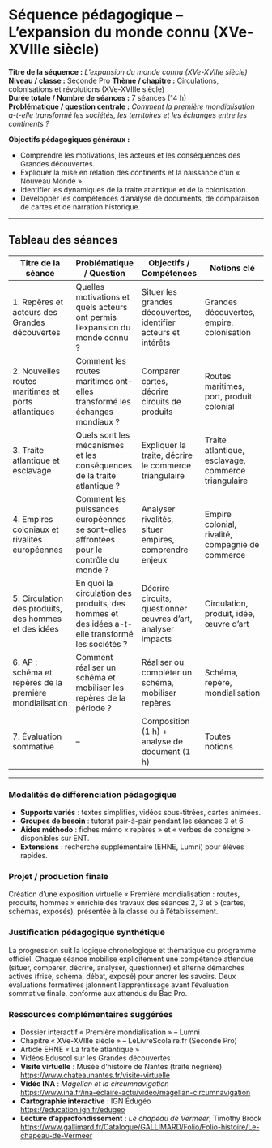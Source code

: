 # Séquence pédagogique – L’expansion du monde connu (XVe-XVIIIe siècle)

**Titre de la séquence :** _L’expansion du monde connu (XVe-XVIIIe siècle)_  
**Niveau / classe :** Seconde Pro
**Thème / chapitre :** Circulations, colonisations et révolutions (XVe-XVIIIe siècle)  
**Durée totale / Nombre de séances :** 7 séances (14 h)  
**Problématique / question centrale :** _Comment la première mondialisation a-t-elle transformé les sociétés, les territoires et les échanges entre les continents ?_

**Objectifs pédagogiques généraux :**

- Comprendre les motivations, les acteurs et les conséquences des Grandes découvertes.
- Expliquer la mise en relation des continents et la naissance d’un « Nouveau Monde ».
- Identifier les dynamiques de la traite atlantique et de la colonisation.
- Développer les compétences d’analyse de documents, de comparaison de cartes et de narration historique.

---

## Tableau des séances

| Titre de la séance                                      | Problématique / Question                                                                        | Objectifs / Compétences                                        | Notions clé                                         | Activité(s) élève(s)                              | Support(s) / Document(s)                       | Justification / Évaluation               |
| ------------------------------------------------------- | ----------------------------------------------------------------------------------------------- | -------------------------------------------------------------- | --------------------------------------------------- | ------------------------------------------------- | ---------------------------------------------- | ---------------------------------------- |
| 1. Repères et acteurs des Grandes découvertes           | Quelles motivations et quels acteurs ont permis l’expansion du monde connu ?                    | Situer les grandes découvertes, identifier acteurs et intérêts | Grandes découvertes, empire, colonisation           | Frise chronologique, carte mentale collaborative  | Carte des routes, portraits d’explorateurs, BO | Diagnostic initial (frise)               |
| 2. Nouvelles routes maritimes et ports atlantiques      | Comment les routes maritimes ont-elles transformé les échanges mondiaux ?                       | Comparer cartes, décrire circuits de produits                  | Routes maritimes, port, produit colonial            | Analyse de cartes, schéma d’un circuit de produit | Cartes anciennes et actuelles, schéma, BO      | Évaluation formative : schéma            |
| 3. Traite atlantique et esclavage                       | Quels sont les mécanismes et les conséquences de la traite atlantique ?                         | Expliquer la traite, décrire le commerce triangulaire          | Traite atlantique, esclavage, commerce triangulaire | Étude de documents, carte, témoignages            | Carte du commerce triangulaire, textes, BO     | Retour oral formatif, grille de critères |
| 4. Empires coloniaux et rivalités européennes           | Comment les puissances européennes se sont-elles affrontées pour le contrôle du monde ?         | Analyser rivalités, situer empires, comprendre enjeux          | Empire colonial, rivalité, compagnie de commerce    | Étude de cas, débat dirigé, carte des empires     | Cartes, textes, vidéo Lumni                    | Observation débat, QCM                   |
| 5. Circulation des produits, des hommes et des idées    | En quoi la circulation des produits, des hommes et des idées a-t-elle transformé les sociétés ? | Décrire circuits, questionner œuvres d’art, analyser impacts   | Circulation, produit, idée, œuvre d’art             | Analyse d’œuvre, exposé court, carte mentale      | Œuvres d’art, objets, extraits BO              | Évaluation formative : exposé            |
| 6. AP : schéma et repères de la première mondialisation | Comment réaliser un schéma et mobiliser les repères de la période ?                             | Réaliser ou compléter un schéma, mobiliser repères             | Schéma, repère, mondialisation                      | Atelier méthodo, réalisation de schéma            | Fiche méthode, tutoriel vidéo, BO              | Feedback pair-à-pair                     |
| 7. Évaluation sommative                                 | –                                                                                               | Composition (1 h) + analyse de document (1 h)                  | Toutes notions                                      | Travail individuel                                | Sujet inédit (doc iconographique + question)   | Barème compétences + note chiffrée       |

---

### Modalités de différenciation pédagogique

- **Supports variés** : textes simplifiés, vidéos sous-titrées, cartes animées.
- **Groupes de besoin** : tutorat pair-à-pair pendant les séances 3 et 6.
- **Aides méthodo** : fiches mémo « repères » et « verbes de consigne » disponibles sur ENT.
- **Extensions** : recherche supplémentaire (EHNE, Lumni) pour élèves rapides.

### Projet / production finale

Création d’une exposition virtuelle « Première mondialisation : routes, produits, hommes » enrichie des travaux des séances 2, 3 et 5 (cartes, schémas, exposés), présentée à la classe ou à l’établissement.

### Justification pédagogique synthétique

La progression suit la logique chronologique et thématique du programme officiel. Chaque séance mobilise explicitement une compétence attendue (situer, comparer, décrire, analyser, questionner) et alterne démarches actives (frise, schéma, débat, exposé) pour ancrer les savoirs. Deux évaluations formatives jalonnent l’apprentissage avant l’évaluation sommative finale, conforme aux attendus du Bac Pro.

### Ressources complémentaires suggérées

- Dossier interactif « Première mondialisation » – Lumni
- Chapitre « XVe-XVIIIe siècle » – LeLivreScolaire.fr (Seconde Pro)
- Article EHNE « La traite atlantique »
- Vidéos Eduscol sur les Grandes découvertes
- **Visite virtuelle** : Musée d’histoire de Nantes (traite négrière)  
  <https://www.chateaunantes.fr/visite-virtuelle>
- **Vidéo INA** : _Magellan et la circumnavigation_  
  <https://www.ina.fr/ina-eclaire-actu/video/magellan-circumnavigation>
- **Cartographie interactive** : IGN Édugéo  
  <https://education.ign.fr/edugeo>
- **Lecture d’approfondissement** : _Le chapeau de Vermeer_, Timothy Brook  
  <https://www.gallimard.fr/Catalogue/GALLIMARD/Folio/Folio-histoire/Le-chapeau-de-Vermeer>
